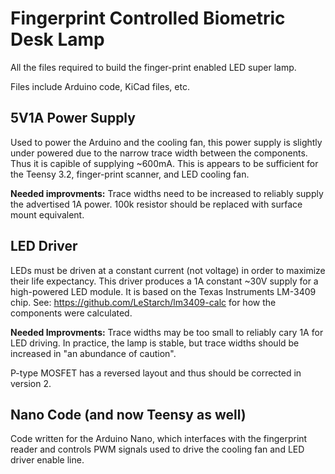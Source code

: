 # Fingerprint Controlled Biometric Desk Lamp
All the files required to build the finger-print enabled LED super lamp.

Files include Arduino code, KiCad files, etc.

## 5V1A Power Supply
Used to power the Arduino and the cooling fan, this power supply is slightly under powered due to the narrow trace width between the components. Thus it is capible of supplying ~600mA. This is appears to be sufficient for the Teensy 3.2, finger-print scanner, and LED cooling fan.

**Needed improvments:** Trace widths need to be increased to reliably supply the advertised 1A power. 100k resistor should be replaced with surface mount equivalent.

## LED Driver
LEDs must be driven at a constant current (not voltage) in order to maximize their life expectancy. This driver produces a 1A constant ~30V supply for a high-powered LED module.  It is based on the Texas Instruments LM-3409 chip.  See: https://github.com/LeStarch/lm3409-calc for how the components were calculated.

**Needed Improvments:** Trace widths may be too small to reliably cary 1A for LED driving. In practice, the lamp is stable, but trace widths should be increased in "an abundance of caution".

P-type MOSFET has a reversed layout and thus should be corrected in version 2.

## Nano Code (and now Teensy as well)
Code written for the Arduino Nano, which interfaces with the fingerprint reader and controls PWM signals used to drive the cooling fan and LED driver enable line.
